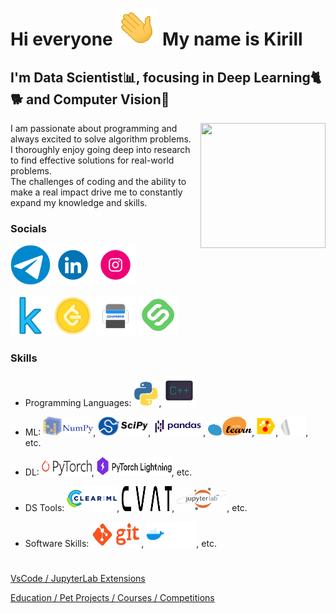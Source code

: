 Hi everyone ![](./preview/hello_small.gif)
My name is Kirill
=============================================================================================================================

I'm Data Scientist📊, focusing in Deep Learning🐈🐕 and Computer Vision👀
--------------


<img align="right" width="200" height="200" src="./preview/learning_day_and_night.gif"></a>

I am passionate about programming and always excited to solve algorithm problems.\
I thoroughly enjoy going deep into research to find effective solutions for real-world problems.\
The challenges of coding and the ability to make a real impact drive me to constantly expand my knowledge and skills.


### Socials

<p align="left">

<a href="https://t.me/why_no_tt" target="_blank" rel="noreferrer"><img src="./sociails/telegram/telegram.gif" width="64" height="64" /></a>
<a href="https://www.linkedin.com/in/kirill-ionkin/" target="_blank" rel="noreferrer"><img src="./sociails/linkedin/linkedin.gif" width="64" height="64" /></a>
<a href="https://www.instagram.com/ionkin_kirill/?utm_medium=copy_link" target="_blank" rel="noreferrer"><img src="./sociails/instagram/instagram.gif" width="64" height="64" /></a>

<a href="https://www.kaggle.com/kirillionkin" target="_blank" rel="noreferrer"><img src="./sociails/ds_socials/kaggle2.png" width="64" height="64" /></a>
<a href="https://leetcode.com/kirill-ionkin/" target="_blank" rel="noreferrer"><img src="./sociails/ds_socials/leetcode.gif" width="64" height="64" /></a>
<a href="https://www.coursera.org/user/f15336edc3dd8b084933102211e6c15c" target="_blank" rel="noreferrer"><img src="./sociails/education_socials/coursera.gif" width="64" height="64" /></a>
<a href="https://stepik.org/users/21579653" target="_blank" rel="noreferrer"><img src="./sociails/education_socials/stepik.png" width="64" height="64" /></a>

</p>


### Skills
* Programming Languages: 
<a href="https://www.python.org/"><img src="./skills/PL/python.gif" width="40" height="40"/></a>,
<a href="https://en.cppreference.com/w/"><img src="./skills/PL/c_plu_plus.gif" width="50" height="50"/></a>

* ML:
<a href="https://numpy.org/"><img src="./skills/DS_skills/NumPy_logo.png" width="80" height="30"/></a>,
<a href="https://scipy.org/"><img src="./skills/DS_skills/scipy_logo.png" width="80" height="30"/></a>,
<a href="https://pandas.pydata.org/"><img src="./skills/DS_skills/Pandas_logo.svg.png" width="80" height="30"/></a>,
<a href="https://scikit-learn.org/stable/"><img src="./skills/DS_skills/scikit_learn_logo_v2.png" width="70" height="30"/></a>,
<a href="https://catboost.ai/"><img src="./skills/DS_skills/CatBoostLogo_v2.png" width="30" height="30"/></a>,
<a href="https://www.mysql.com/"><img src="./skills/DS_skills/SQL.gif" width="40" height="30"/></a>,
etc. 

* DL: 
<a href="https://pytorch.org/"><img src="./skills/DS_skills/Pytorch_logo.png" width="80" height="25"/></a>,
<a href="https://lightning.ai/"><img src="./skills/DS_skills/Lightning_Logo.png" width="120" height="30"/></a>,
etc.

* DS Tools: 
<a href="https://clear.ml/docs/latest/"><img src="./skills/DS_skills/ClearML_static_logo.png" width="80" height="40"/></a>, 
<a href="https://www.cvat.ai/"><img src="./skills/DS_skills/cvat_static_logo.svg" width="80" height="40"/></a>, 
<a href="https://jupyterlab.readthedocs.io/en/latest/getting_started/overview.html"><img src="./skills/DS_skills/jupyterlab_static_logo.png" width="80" height="40"/></a>, 
etc.

* Software Skills: 
<a href="https://git-scm.com/"><img src="./skills/Software_skills/git.gif" width="80" height="40"/></a>, 
<a href="https://git-scm.com/"><img src="./skills/Software_skills/logo-docker.gif" width="80" height="40"/></a>, 
etc.


# 


[VsCode / JupyterLab Extensions](./READMEs/vscode_jupyterlab_extensions/README.md)

[Education / Pet Projects / Courses / Competitions](./READMEs/education__pet_project__courses__competitions/README.md)
